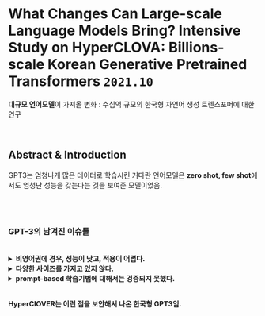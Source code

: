 # What Changes Can Large-scale Language Models Bring? Intensive Study on HyperCLOVA: Billions-scale Korean Generative Pretrained Transformers `2021.10` 

**대규모 언어모델**이 가져올 변화 : 수십억 규모의 한국형 자연어 생성 트렌스포머에 대한 연구


<br/>



## Abstract & Introduction
GPT3는 엄청나게 많은 데이터로 학습시킨 커다란 언어모델은 **zero shot, few shot**에서도 엄청난 성능을 갖는다는 것을 보여준 모델이었음. 

<br/>
  
<br/>
  

### GPT-3의 남겨진 이슈들
     
<br/>
  
<details>
<summary><strong> 비영어권에 경우, 성능이 낮고, 적용이 어렵다.</strong></summary>
    
  <br/>
  
  - train 코퍼스의 92.7%가 영어임.
  - 언어는 다른 특성을 가지고 있는데 이를 고려하여 다른 언어로 훈련시키는 방법, 적용시키는 방법을 모름.
  
  
<br/>
  
  1. HyperCLOVER는 561B의 한국어 토큰을 사전학습시켰으며, 82B의 규모를 가진 한국형 GPT3 모델이다.
  2. 한국어에 특화된 토큰화를 사용하여 학습력을 높였다.
      - 어떻게 561B의 토큰데이터를 모으고, 세분화했는지
      - 새로운 한글 토큰화 방법을 사용함.
          > 형태소분석기 + 바이트레벨 BPE 사용   (이때, 형태소분석기는 자체제작)
      
      - 다양한 한국어 downstream tasks 에 대해 좋은 성능을 보이며, zero-shot/few-shot 학습등에서도 좋은 성능을 보임.
    
   <br/>
  
</details>
 
<details>
<summary><strong> 다양한 사이즈를 가지고 있지 않다.</strong></summary>
    
  <br/>
  
  
  - GPT3는 엄청난 규모의 모델이 아닐 때, 성능이 떨어짐.
    
  <br/>
  
  
  1. 논문에서는 다양한 규모의 모델에 대해서도 구성하여 성능을 보이고 있다.
    
  <br/>
  
  
  
</details>
 
<details>
<summary><strong> prompt-based 학습기법에 대해서는 겅증되지 못했다.</strong></summary>
    
  <br/>
  
  
  - prompt-based 학습은 요즘에 사용되는 학습기법으로 빠른게 최적화를 시키는데, 이 기법이 대규모 언어모델에 적용되어 성능을 검증한 적이 없다.
      > prompt-based 학습이란 매개변수 업데이트 없이 모델의 성능을 개선하는 학습방법이라고 함.
    
  <br/>
  
  1. HyperCLOVER는 prompt-based 학습방식과 few-shot 학습에서도 좋은 성능을 보이는 것을 확인함.
    
  <br/>
  
  
</details>
  
<br/>
  
  
**HyperClOVER는 이런 점을 보안해서 나온 한국형 GPT3임.**


  
<br/>
  
    
<br/>
  
  
  

